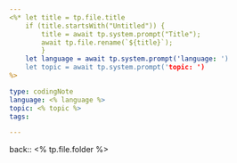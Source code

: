 ```yaml
---
<%* let title = tp.file.title 
	if (title.startsWith("Untitled")) { 
		title = await tp.system.prompt("Title"); 
		await tp.file.rename(`${title}`); 
		}
	let language = await tp.system.prompt('language: ')
	let topic = await tp.system.prompt('topic: ')
%>

type: codingNote
language: <% language %>
topic: <% topic %>
tags: 

---
```


back:: <% tp.file.folder %>